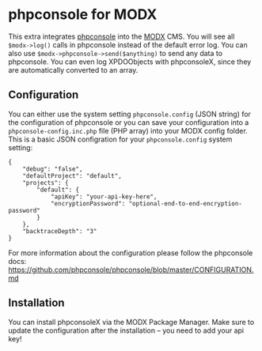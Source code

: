 # phpconsole for MODX
This extra integrates [phpconsole](http://phpconsole.com/) into the [MODX](http://modx.com/) CMS. You will see all `$modx->log()` calls in phpconsole instead of the default error log. You can also use `$modx->phpconsole->send($anything)` to send any data to phpconsole. You can even log XPDOObjects with phpconsoleX, since they are automatically converted to an array.


## Configuration
You can either use the system setting `phpconsole.config` (JSON string) for the configuration of phpconsole or you can save your configuration into a `phpconsole-config.inc.php` file (PHP array) into your MODX config folder.
This is a basic JSON configration for your `phpconsole.config` system setting:
```
{
    "debug": "false",
    "defaultProject": "default",
    "projects": {
        "default": {
            "apiKey": "your-api-key-here",
            "encryptionPassword": "optional-end-to-end-encryption-password"
        }
    },
    "backtraceDepth": "3"
}
```
For more information about the configuration please follow the phpconsole docs: https://github.com/phpconsole/phpconsole/blob/master/CONFIGURATION.md

## Installation
You can install phpconsoleX via the MODX Package Manager. Make sure to update the configuration after the installation – you need to add your api key!
